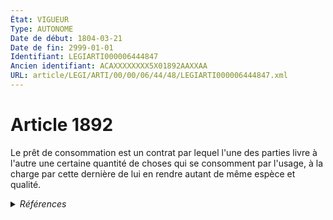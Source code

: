 ```yaml
---
État: VIGUEUR
Type: AUTONOME
Date de début: 1804-03-21
Date de fin: 2999-01-01
Identifiant: LEGIARTI000006444847
Ancien identifiant: ACAXXXXXXXX5X01892AAXXAA
URL: article/LEGI/ARTI/00/00/06/44/48/LEGIARTI000006444847.xml
---
```


<h1>Article 1892</h1>

Le prêt de consommation est un contrat par lequel l'une des parties livre à
l'autre une certaine quantité de choses qui se consomment par l'usage, à la
charge par cette dernière de lui en rendre autant de même espèce et qualité.


<details>
  <summary><em>Références</em></summary>

  <h2>Articles faisant référence à l'article</h2>
  
  <ul>
    <li>
      <a href="https://legal.tricoteuses.fr//redirection/LEGIARTI000020096204?vers=git&vers=legifrance">Code monétaire et financier - article L211-22 AUTONOME VIGUEUR, en vigueur depuis le 2009-01-10</a> CITATION source
    </li>
  </ul>
  
  <h2>Références faites par l'article</h2>
  
  <ul>
    <li>
      2999-01-01 CITATION cible <a href="https://legal.tricoteuses.fr//redirection/LEGIARTI000020096204?vers=git&vers=legifrance">Code monétaire et financier - article L211-22 AUTONOME VIGUEUR, en vigueur depuis le 2009-01-10</a>
    </li>
    <li>
      CREATION source Loi 1804-03-09 promulguée le 19 mars 1804
    </li>
  </ul>
</details>
